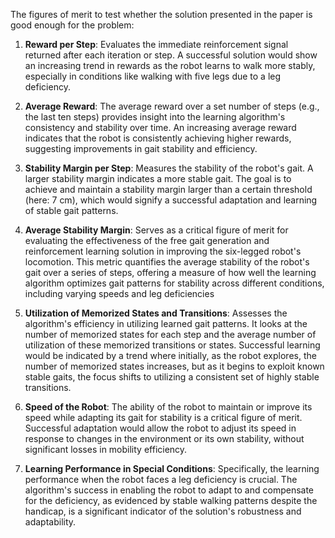 The figures of merit to test whether the solution presented in the paper is good enough for the problem:

1. **Reward per Step**: Evaluates the immediate reinforcement signal returned after each iteration or step. A successful solution would show an increasing trend in rewards as the robot learns to walk more stably, especially in conditions like walking with five legs due to a leg deficiency.

2. **Average Reward**: The average reward over a set number of steps (e.g., the last ten steps) provides insight into the learning algorithm's consistency and stability over time. An increasing average reward indicates that the robot is consistently achieving higher rewards, suggesting improvements in gait stability and efficiency.

3. **Stability Margin per Step**: Measures the stability of the robot's gait. A larger stability margin indicates a more stable gait. The goal is to achieve and maintain a stability margin larger than a certain threshold (here: 7 cm), which would signify a successful adaptation and learning of stable gait patterns.

4. **Average Stability Margin**: Serves as a critical figure of merit for evaluating the effectiveness of the free gait generation and reinforcement learning solution in improving the six-legged robot's locomotion. This metric quantifies the average stability of the robot's gait over a series of steps, offering a measure of how well the learning algorithm optimizes gait patterns for stability across different conditions, including varying speeds and leg deficiencies

5. **Utilization of Memorized States and Transitions**: Assesses the algorithm's efficiency in utilizing learned gait patterns. It looks at the number of memorized states for each step and the average number of utilization of these memorized transitions or states. Successful learning would be indicated by a trend where initially, as the robot explores, the number of memorized states increases, but as it begins to exploit known stable gaits, the focus shifts to utilizing a consistent set of highly stable transitions.

6. **Speed of the Robot**: The ability of the robot to maintain or improve its speed while adapting its gait for stability is a critical figure of merit. Successful adaptation would allow the robot to adjust its speed in response to changes in the environment or its own stability, without significant losses in mobility efficiency.

7. **Learning Performance in Special Conditions**: Specifically, the learning performance when the robot faces a leg deficiency is crucial. The algorithm's success in enabling the robot to adapt to and compensate for the deficiency, as evidenced by stable walking patterns despite the handicap, is a significant indicator of the solution's robustness and adaptability.

